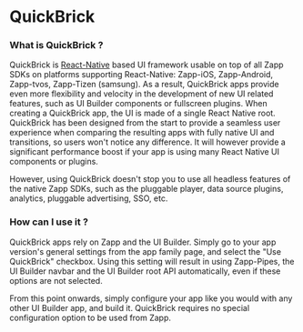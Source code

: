 # QuickBrick

### What is QuickBrick ?

QuickBrick is [React-Native](https://facebook.github.io/react-native) based UI framework usable on top of all Zapp SDKs on platforms supporting React-Native: Zapp-iOS, Zapp-Android, Zapp-tvos, Zapp-Tizen (samsung).
As a result, QuickBrick apps provide even more flexibility and velocity in the development of new UI related features, such as UI Builder components or fullscreen plugins. When creating a QuickBrick app, the UI is made of a single React Native root. QuickBrick has been designed from the start to provide a seamless user experience when comparing the resulting apps with fully native UI and transitions, so users won't notice any difference. It will however provide a significant performance boost if your app is using many React Native UI components or plugins.

However, using QuickBrick doesn't stop you to use all headless features of the native Zapp SDKs, such as the pluggable player, data source plugins, analytics, pluggable advertising, SSO, etc.

### How can I use it ?

QuickBrick apps rely on Zapp and the UI Builder. Simply go to your app version's general settings from the app family page, and select the "Use QuickBrick" checkbox.
Using this setting will result in using Zapp-Pipes, the UI Builder navbar and the UI Builder root API automatically, even if these options are not selected.

From this point onwards, simply configure your app like you would with any other UI Builder app, and build it. QuickBrick requires no special configuration option to be used from Zapp.
